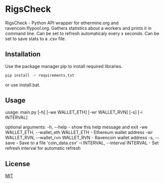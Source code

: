 # RigsCheck

RigsCheck - Python API wrapper for ethermine.org and ravencoin.flypool.org. Gathers statistics about a workers and prints it in command line. Can be set to refresh automaticaly every x seconds. Can be set to save stats to a .csv file.


## Installation

Use the package manager pip to install required libraries.

```bash
pip install -r requirements.txt
```

or use install.bat.

## Usage

usage: main.py [-h] [-we WALLET_ETH] [-wr WALLET_RVN] [-s] [-i INTERVAL]

optional arguments:
  -h, --help - show this help message and exit
  -we WALLET_ETH, --wallet_eth WALLET_ETH - Ethereum wallet address
  -wr WALLET_RVN, --wallet_rvn WALLET_RVN - Ravencoin wallet address
  -s, --save - Save to a file 'coin_data.csv'
  -i INTERVAL, --interval INTERVAL - Set refresh interval for automatic refresh

## License

[MIT](https://choosealicense.com/licenses/mit/)

